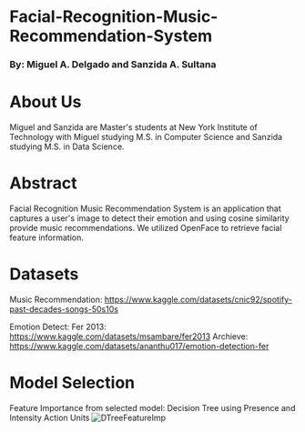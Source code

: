 # Facial-Recognition-Music-Recommendation-System
### By: Miguel A. Delgado and Sanzida A. Sultana

# About Us
Miguel and Sanzida are Master's students at New York Institute of Technology with Miguel studying M.S. in Computer Science and Sanzida studying M.S. in Data Science.

# Abstract
Facial Recognition Music Recommendation System is an application that captures a user's image to detect their emotion and using cosine similarity provide music recommendations. We utilized OpenFace to retrieve facial feature information. 

# Datasets
Music Recommendation:
https://www.kaggle.com/datasets/cnic92/spotify-past-decades-songs-50s10s

Emotion Detect:
Fer 2013: https://www.kaggle.com/datasets/msambare/fer2013
Archieve: https://www.kaggle.com/datasets/ananthu017/emotion-detection-fer

# Model Selection








Feature Importance from selected model: Decision Tree using Presence and Intensity Action Units
![DTreeFeatureImp](https://github.com/mikeydelgado/Facial-Recognition-Music-Recommendation-System/assets/42010367/e9ca7073-b49a-437b-9f92-7f3be4fb45c6)
